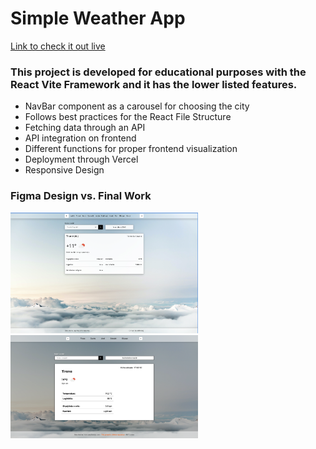 <h1>Simple Weather App</h1>

<a href="https://react-task-weather-app.vercel.app/" target="_blank"> Link to check it out live </a>

<h3>This project is developed for educational purposes with the React Vite Framework and it has the lower listed features.</h3>
<ul>
  <li>NavBar component as a carousel for choosing the city</li>
  <li>Follows best practices for the React File Structure</li>
  <li>Fetching data through an API</li>
  <li>API integration on frontend</li>
  <li>Different functions for proper frontend visualization</li>
  <li>Deployment through Vercel</li>
  <li>Responsive Design</li>
</ul>

<h3>Figma Design vs. Final Work </h3>

<div style="display=flex;">
  <img src="/screenshots/finalwork.png" style="width: 300px;"/>
<img src="/screenshots/figmadesign.png" style="width: 300px;"/>

</div>
